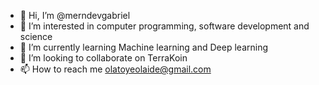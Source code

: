 - 👋 Hi, I’m @merndevgabriel
- 👀 I’m interested in computer programming, software development and science
- 🌱 I’m currently learning Machine learning and Deep learning
- 💞️ I’m looking to collaborate on TerraKoin
- 📫 How to reach me olatoyeolaide@gmail.com

<!---
merndevgabriel/merndevgabriel is a ✨ special ✨ repository because its `README.md` (this file) appears on your GitHub profile.
You can click the Preview link to take a look at your changes.
--->
